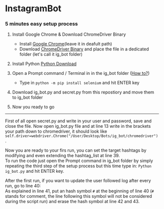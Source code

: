 # InstagramBot


### 5 minutes easy setup process 
1. Install Google Chrome & Download ChromeDriver Binary
	* Install [Google Chrome](https://support.google.com/chrome/answer/95346?co=GENIE.Platform%3DDesktop&hl=en)(leave it in deafult path)
	* Download [ChromeDriver Binary](https://sites.google.com/a/chromium.org/chromedriver/getting-started) and place the file in a dedicated folder (let's call it ig_bot folder)

2. Install Python [Python Download](https://www.python.org/downloads/)
	
3. Open a Prompt command / Terminal in in the ig_bot folder ([How to?](https://www.groovypost.com/howto/open-command-window-terminal-window-specific-folder-windows-mac-linux/))
	* Type in `python -m pip install selenium` and hit ENTER key

4. Download ig_bot.py and secret.py from this repostiory and move them to ig_bot folder

5. Now you ready to go

----
 
First of all open secret.py and write in your user and password, save and close the file. Now open ig_bot.py file and at line 13 write in the brackets your path down to chromedriver, it should look like `self.driver=webdriver.Chrome("/User/Desktop/Bots/ig_bot/chromedriver")`.


Now you are ready to your firs run, you can set the target hashtags by modifying and even extending the hashtag_list at line 39.  
To run the code just open the Prompt command in ig_bot folder by simply repeating the third step of the setup process but this time type in: `Python ig_bot.py` and hit ENTER key.


After the first run, if you want to update the user followed log after every run, go to line 40:  
As explained in line 41, put an hash symbol `#` at the beginning of line 40 (`#` stands for comment, the line following this symbol will not be considered during the script run) and erase the hash symbol at line 42 and 43.
